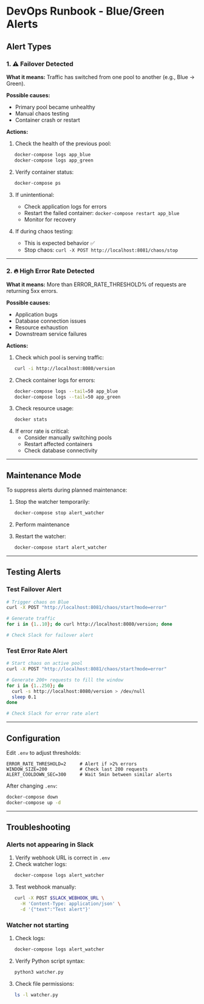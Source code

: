# DevOps Runbook - Blue/Green Alerts

## Alert Types

### 1. ⚠️ Failover Detected

**What it means:**
Traffic has switched from one pool to another (e.g., Blue → Green).

**Possible causes:**
- Primary pool became unhealthy
- Manual chaos testing
- Container crash or restart

**Actions:**
1. Check the health of the previous pool:
```bash
   docker-compose logs app_blue
   docker-compose logs app_green
```

2. Verify container status:
```bash
   docker-compose ps
```

3. If unintentional:
   - Check application logs for errors
   - Restart the failed container: `docker-compose restart app_blue`
   - Monitor for recovery

4. If during chaos testing:
   - This is expected behavior ✅
   - Stop chaos: `curl -X POST http://localhost:8081/chaos/stop`

---

### 2. 🔥 High Error Rate Detected

**What it means:**
More than ERROR_RATE_THRESHOLD% of requests are returning 5xx errors.

**Possible causes:**
- Application bugs
- Database connection issues
- Resource exhaustion
- Downstream service failures

**Actions:**
1. Check which pool is serving traffic:
```bash
   curl -i http://localhost:8080/version
```

2. Check container logs for errors:
```bash
   docker-compose logs --tail=50 app_blue
   docker-compose logs --tail=50 app_green
```

3. Check resource usage:
```bash
   docker stats
```

4. If error rate is critical:
   - Consider manually switching pools
   - Restart affected containers
   - Check database connectivity

---

## Maintenance Mode

To suppress alerts during planned maintenance:

1. Stop the watcher temporarily:
```bash
   docker-compose stop alert_watcher
```

2. Perform maintenance

3. Restart the watcher:
```bash
   docker-compose start alert_watcher
```

---

## Testing Alerts

### Test Failover Alert
```bash
# Trigger chaos on Blue
curl -X POST "http://localhost:8081/chaos/start?mode=error"

# Generate traffic
for i in {1..10}; do curl http://localhost:8080/version; done

# Check Slack for failover alert
```

### Test Error Rate Alert
```bash
# Start chaos on active pool
curl -X POST "http://localhost:8081/chaos/start?mode=error"

# Generate 200+ requests to fill the window
for i in {1..250}; do 
  curl -s http://localhost:8080/version > /dev/null
  sleep 0.1
done

# Check Slack for error rate alert
```

---

## Configuration

Edit `.env` to adjust thresholds:
```env
ERROR_RATE_THRESHOLD=2     # Alert if >2% errors
WINDOW_SIZE=200            # Check last 200 requests
ALERT_COOLDOWN_SEC=300     # Wait 5min between similar alerts
```

After changing `.env`:
```bash
docker-compose down
docker-compose up -d
```

---

## Troubleshooting

### Alerts not appearing in Slack

1. Verify webhook URL is correct in `.env`
2. Check watcher logs:
```bash
   docker-compose logs alert_watcher
```
3. Test webhook manually:
```bash
   curl -X POST $SLACK_WEBHOOK_URL \
     -H 'Content-Type: application/json' \
     -d '{"text":"Test alert"}'
```

### Watcher not starting

1. Check logs:
```bash
   docker-compose logs alert_watcher
```

2. Verify Python script syntax:
```bash
   python3 watcher.py
```

3. Check file permissions:
```bash
   ls -l watcher.py
```
